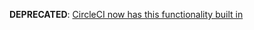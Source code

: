 **DEPRECATED**: [CircleCI now has this functionality built in](https://circleci.com/docs/2.0/skip-build/#steps-to-enable-auto-cancel-for-pipelines-triggered-by-pushes-to-github-or-the-api)
